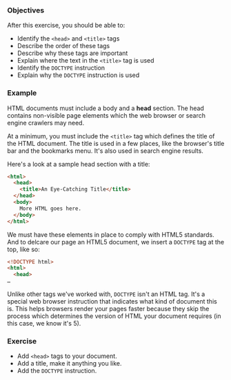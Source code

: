 ### Objectives

After this exercise, you should be able to:

- Identify the `<head>` and `<title>` tags
- Describe the order of these tags
- Describe why these tags are important
- Explain where the text in the `<title>` tag is used
- Identify the `DOCTYPE` instruction
- Explain why the `DOCTYPE` instruction is used

### Example

HTML documents must include a body and a **head** section. The head contains non-visible page elements which the web browser or search engine crawlers may need.

At a minimum, you must include the `<title>` tag which defines the title of the HTML document. The title is used in a few places, like the browser's title bar and the bookmarks menu. It's also used in search engine results.

Here's a look at a sample head section with a title:

```html
<html>
  <head>
    <title>An Eye-Catching Title</title>
  </head>
  <body>
    More HTML goes here.
  </body>
</html>
```

We must have these elements in place to comply with HTML5 standards. And to delcare our page an HTML5 document, we insert a `DOCTYPE` tag at the top, like so:

```html
<!DOCTYPE html>
<html>
  <head>
…
```

Unlike other tags we've worked with, `DOCTYPE` isn't an HTML tag. It's a special web browser instruction that indicates what kind of document this is. This helps browsers render your pages faster because they skip the process which determines the version of HTML your document requires (in this case, we know it's 5).

### Exercise

- Add `<head>` tags to your document.
- Add a title, make it anything you like.
- Add the `DOCTYPE` instruction.
